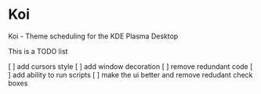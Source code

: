 # Koi
Koi - Theme scheduling for the KDE Plasma Desktop

This is a TODO list 

[ ] add cursors style 
[ ] add window decoration 
[ ] remove redundant code 
[ ] add ability to run scripts 
[ ] make the ui better and remove redudant check boxes 
